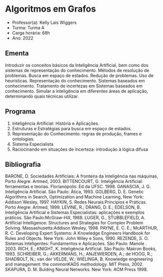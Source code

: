 # Algoritmos em Grafos

- Professor(a): Kelly Lais Wiggers
- Turma: Turma A
- Carga horária: 68h
- Ano: 2022

## Ementa

Introduzir os conceitos básicos da Inteligência Artificial, bem como dos sistemas de representação do conhecimento. Métodos de resolução de problemas. Busca em espaço de estados. Redução de problemas. Uso de heurísticas. Representação do conhecimento. Sistemas baseados em conhecimento. Tratamento de incertezas em Sistemas baseados em conhecimento. Simular a inteligência em diferentes áreas de aplicação, determinando quais técnicas utilizar.

## Programa

1. Inteligência Artificial: História e Aplicações.
2. Estruturas e Estratégias para busca em espaço de estados.
3. Representação do Conhecimento: regras de produção, frames e ontologias.
4. Sistema Especialista
5. Raciocinando em situações de incerteza: introdução à lógica difusa

## Bibliografia

BARONE, D. Sociedades Artificiais: A fronteira da Inteligência nas máquinas, Porto Alegre: Artmed, 2003.
BITTENCOURT, G. Inteligência Artificial: ferramentas e teorias. Florianópolis: Ed da UFSC. 1998.
GANASCIA, J. G. Inteligência Artificial. São Paulo: Ática, 1993.
GOLBERG, D. E. Genetic Algorithms in Search, Optimization and Machine Learning, New York: Addison Wesley, 1997.
HAYKIN, S. Redes Neurais:Principios e Práticas. Porto Alegre: Artmed, 1999.
LEVINE, R.; DRANG, D. E.; EDELSON, B. Inteligência Artificial e Sistemas Especialistas: aplicações e exemplos práticos. São Paulo:McGraw-Hill, 1988.
LUGER, G., STUBBLEFIELD, A. Artificial Intelligence: Structures and Strategies for Complex Problem Solving. Massashusetts:Addison Wesley, 1998.
PAYNE, E. C. E.; McARTHUR, R. C. Developing Expert Systems: A Knowledge Engineers Handbook for Rules and Objects. New York: John Wiley e Sons, 1990.
REZENDE, S. O. Sistemas Inteligentes: Fundamentos e Aplicações. São Paulo: Manole . 2003.
RICH, E.; KNIGHT, K. Inteligência Artificial. São Paulo: Makron Books, 1993.
SCHREIBER, G.; AKKERMANS, H.; ANJEWIERDEN, A.; de HOOG, R.; SHADBOLT, N.; van der VELDE, W.; WIELINGA, B. Knowledge engineering and management: the commonKADS methodology. MIT Press, 2002.
SKAPURA, D. M. Bulding Neural Networks. New York: ACM Press 1998.

